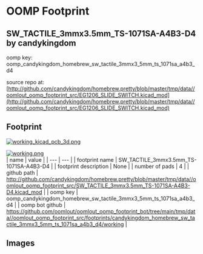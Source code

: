 # OOMP Footprint  
## SW_TACTILE_3mmx3.5mm_TS-1071SA-A4B3-D4  by candykingdom  
  
oomp key: oomp_candykingdom_homebrew_sw_tactile_3mmx3_5mm_ts_1071sa_a4b3_d4  
  
source repo at: [http://github.com/candykingdom/homebrew.pretty/blob/master/tmp/data//oomlout_oomp_footprint_src/‎EG1206‎_SLIDE_SWITCH.kicad_mod](http://github.com/candykingdom/homebrew.pretty/blob/master/tmp/data//oomlout_oomp_footprint_src/‎EG1206‎_SLIDE_SWITCH.kicad_mod)  
## Footprint  
  
[![working_kicad_pcb_3d.png](working_kicad_pcb_3d_600.png)](working_kicad_pcb_3d.png)  
  
[![working.png](working_600.png)](working.png)  
| name | value | 
| --- | --- | 
| footprint name | SW_TACTILE_3mmx3.5mm_TS-1071SA-A4B3-D4 | 
| footprint description | None | 
| number of pads | 4 | 
| github path | http://github.com/candykingdom/homebrew.pretty/blob/master/tmp/data//oomlout_oomp_footprint_src/SW_TACTILE_3mmx3.5mm_TS-1071SA-A4B3-D4.kicad_mod | 
| oomp key | oomp_candykingdom_homebrew_sw_tactile_3mmx3_5mm_ts_1071sa_a4b3_d4 | 
| oomp bot github | https://github.com/oomlout/oomlout_oomp_footprint_bot/tree/main/tmp/data//oomlout_oomp_footprint_src/footprints/candykingdom_homebrew_sw_tactile_3mmx3_5mm_ts_1071sa_a4b3_d4/working | 
## Images  
